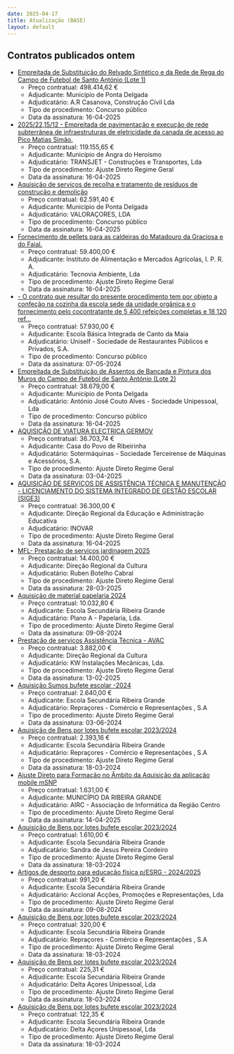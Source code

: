 ```yaml
---
date: 2025-04-17
title: Atualização (BASE)
layout: default
---
```

## Contratos publicados ontem

* [Empreitada de Substituição do Relvado Sintético e da Rede de Rega do Campo de Futebol de Santo António (Lote 1)](https://www.base.gov.pt/Base4/pt/detalhe/?type=contratos&id=11361867)
  * Preço contratual: 498.414,62 €
  * Adjudicante: Município de Ponta Delgada
  * Adjudicatário: A.R Casanova, Construção Civil Lda
  * Tipo de procedimento: Concurso público
  * Data da assinatura: 16-04-2025
* [2025/22,15/12 - Empreitada de pavimentação e execução de rede subterrânea de infraestruturas de eletricidade da canada de acesso ao Pico Matias Simão.](https://www.base.gov.pt/Base4/pt/detalhe/?type=contratos&id=11361839)
  * Preço contratual: 119.155,65 €
  * Adjudicante: Município de Angra do Heroísmo
  * Adjudicatário: TRANSJET - Construções e Transportes, Lda
  * Tipo de procedimento: Ajuste Direto Regime Geral
  * Data da assinatura: 16-04-2025
* [Aquisição de serviços de recolha e tratamento de resíduos de construção e demolição](https://www.base.gov.pt/Base4/pt/detalhe/?type=contratos&id=11362172)
  * Preço contratual: 62.591,40 €
  * Adjudicante: Município de Ponta Delgada
  * Adjudicatário: VALORAÇORES, LDA
  * Tipo de procedimento: Concurso público
  * Data da assinatura: 16-04-2025
* [Fornecimento de pellets para as caldeiras do Matadouro da Graciosa e do Faial.](https://www.base.gov.pt/Base4/pt/detalhe/?type=contratos&id=11361828)
  * Preço contratual: 59.400,00 €
  * Adjudicante: Instituto de Alimentação e Mercados Agrícolas, I. P. R. A.
  * Adjudicatário: Tecnovia Ambiente, Lda
  * Tipo de procedimento: Ajuste Direto Regime Geral
  * Data da assinatura: 16-04-2025
* [- O contrato que resultar do presente procedimento tem por objeto a confeção na cozinha da escola sede da unidade orgânica e o fornecimento pelo cocontratante de 5 400 refeições completas e 18 120 ref...](https://www.base.gov.pt/Base4/pt/detalhe/?type=contratos&id=11362222)
  * Preço contratual: 57.930,00 €
  * Adjudicante: Escola Básica Integrada de Canto da Maia
  * Adjudicatário: Uniself - Sociedade de Restaurantes Públicos e Privados, S.A.
  * Tipo de procedimento: Concurso público
  * Data da assinatura: 07-05-2024
* [Empreitada de Substituição de Assentos de Bancada e Pintura dos Muros do Campo de Futebol de Santo António (Lote 2)](https://www.base.gov.pt/Base4/pt/detalhe/?type=contratos&id=11361904)
  * Preço contratual: 38.679,00 €
  * Adjudicante: Município de Ponta Delgada
  * Adjudicatário: António José Couto Alves - Sociedade Unipessoal, Lda
  * Tipo de procedimento: Concurso público
  * Data da assinatura: 16-04-2025
* [AQUISIÇÃO DE VIATURA ELECTRICA GERMOV](https://www.base.gov.pt/Base4/pt/detalhe/?type=contratos&id=11361862)
  * Preço contratual: 36.703,74 €
  * Adjudicante: Casa do Povo de Ribeirinha
  * Adjudicatário: Sotermáquinas - Sociedade Terceirense de Máquinas e Acessórios, S.A.
  * Tipo de procedimento: Ajuste Direto Regime Geral
  * Data da assinatura: 03-04-2025
* [AQUISIÇÃO DE SERVIÇOS DE ASSISTÊNCIA TÉCNICA E MANUTENÇÃO - LICENCIAMENTO DO SISTEMA INTEGRADO DE GESTÃO ESCOLAR (SIGE3)](https://www.base.gov.pt/Base4/pt/detalhe/?type=contratos&id=11362053)
  * Preço contratual: 36.300,00 €
  * Adjudicante: Direção Regional da Educação e Administração Educativa
  * Adjudicatário: INOVAR
  * Tipo de procedimento: Ajuste Direto Regime Geral
  * Data da assinatura: 16-04-2025
* [MFL- Prestação de serviços jardinagem 2025](https://www.base.gov.pt/Base4/pt/detalhe/?type=contratos&id=11362291)
  * Preço contratual: 14.400,00 €
  * Adjudicante: Direção Regional da Cultura
  * Adjudicatário: Ruben Botelho Cabral
  * Tipo de procedimento: Ajuste Direto Regime Geral
  * Data da assinatura: 28-03-2025
* [Aquisição de material papelaria 2024](https://www.base.gov.pt/Base4/pt/detalhe/?type=contratos&id=11362520)
  * Preço contratual: 10.032,80 €
  * Adjudicante: Escola Secundária Ribeira Grande
  * Adjudicatário: Plano A - Papelaria, Lda.
  * Tipo de procedimento: Ajuste Direto Regime Geral
  * Data da assinatura: 09-08-2024
* [Prestação de serviços Assistência Técnica - AVAC](https://www.base.gov.pt/Base4/pt/detalhe/?type=contratos&id=11362110)
  * Preço contratual: 3.882,00 €
  * Adjudicante: Direção Regional da Cultura
  * Adjudicatário: KW  Instalações Mecânicas, Lda.
  * Tipo de procedimento: Ajuste Direto Regime Geral
  * Data da assinatura: 13-02-2025
* [Aquisição Sumos bufete escolar -2024](https://www.base.gov.pt/Base4/pt/detalhe/?type=contratos&id=11362320)
  * Preço contratual: 2.640,00 €
  * Adjudicante: Escola Secundária Ribeira Grande
  * Adjudicatário: Repraçores - Comércio e Representações , S.A
  * Tipo de procedimento: Ajuste Direto Regime Geral
  * Data da assinatura: 03-06-2024
* [Aquisição de Bens por lotes bufete escolar 2023/2024](https://www.base.gov.pt/Base4/pt/detalhe/?type=contratos&id=11362140)
  * Preço contratual: 2.393,16 €
  * Adjudicante: Escola Secundária Ribeira Grande
  * Adjudicatário: Repraçores - Comércio e Representações , S.A
  * Tipo de procedimento: Ajuste Direto Regime Geral
  * Data da assinatura: 18-03-2024
* [Ajuste Direto para Formação no Âmbito da Aquisição da aplicação mobile mSNP](https://www.base.gov.pt/Base4/pt/detalhe/?type=contratos&id=11361875)
  * Preço contratual: 1.631,00 €
  * Adjudicante: MUNICÍPIO DA RIBEIRA GRANDE
  * Adjudicatário: AIRC - Associação de Informática da Região Centro
  * Tipo de procedimento: Ajuste Direto Regime Geral
  * Data da assinatura: 14-04-2025
* [Aquisição de Bens por lotes bufete escolar 2023/2024](https://www.base.gov.pt/Base4/pt/detalhe/?type=contratos&id=11362200)
  * Preço contratual: 1.610,00 €
  * Adjudicante: Escola Secundária Ribeira Grande
  * Adjudicatário: Sandra de Jesus Pereira Cordeiro
  * Tipo de procedimento: Ajuste Direto Regime Geral
  * Data da assinatura: 18-03-2024
* [Artigos de desporto para educação física p/ESRG - 2024/2025](https://www.base.gov.pt/Base4/pt/detalhe/?type=contratos&id=11362454)
  * Preço contratual: 991,20 €
  * Adjudicante: Escola Secundária Ribeira Grande
  * Adjudicatário: Accional Acções, Promoções e Representações, Lda
  * Tipo de procedimento: Ajuste Direto Regime Geral
  * Data da assinatura: 09-08-2024
* [Aquisição de Bens por lotes bufete escolar 2023/2024](https://www.base.gov.pt/Base4/pt/detalhe/?type=contratos&id=11362219)
  * Preço contratual: 320,00 €
  * Adjudicante: Escola Secundária Ribeira Grande
  * Adjudicatário: Repraçores - Comércio e Representações , S.A
  * Tipo de procedimento: Ajuste Direto Regime Geral
  * Data da assinatura: 18-03-2024
* [Aquisição de Bens por lotes bufete escolar 2023/2024](https://www.base.gov.pt/Base4/pt/detalhe/?type=contratos&id=11362248)
  * Preço contratual: 225,31 €
  * Adjudicante: Escola Secundária Ribeira Grande
  * Adjudicatário: Delta Açores Unipessoal, Lda
  * Tipo de procedimento: Ajuste Direto Regime Geral
  * Data da assinatura: 18-03-2024
* [Aquisição de Bens por lotes bufete escolar 2023/2024](https://www.base.gov.pt/Base4/pt/detalhe/?type=contratos&id=11362260)
  * Preço contratual: 122,35 €
  * Adjudicante: Escola Secundária Ribeira Grande
  * Adjudicatário: Delta Açores Unipessoal, Lda
  * Tipo de procedimento: Ajuste Direto Regime Geral
  * Data da assinatura: 18-03-2024

